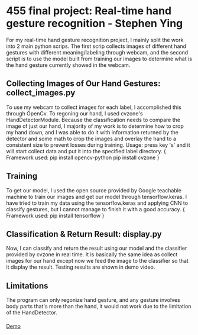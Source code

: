 # 455 final project: Real-time hand gesture recognition - Stephen Ying #

For my real-time hand gesture recognition project, I mainly split the work into 2 main python scrips. The first scrip collects images of different hand gestures with different meaning/labeling through webcam, and the second script is to use the model built from training our images to determine what is the hand gesture currently showed in the webcam.

## Collecting Images of Our Hand Gestures: collect_images.py ##
To use my webcam to collect images for each label, I accomplished this through OpenCv. To regoning our hand, I used cvzone's HandDetectorModule. Because the classification needs to compare the image of just our hand, I majority of my work is to determine how to crop my hand down, and I was able to do it with information returned by the detector and some math to crop the images and overlay the hand to a consistent size to prevent losses during training. Usage: press key 's' and it will start collect data and put it into the specified label directory.
{
Framework used:
pip install opencv-python
pip install cvzone
}

## Training ##
To get our model, I used the open source provided by Google teachable machine to train our images and get our model through tensorflow.keras. I have tried to train my data using the tensorflow.keras and applying CNN to classify gestures, but I cannot manage to finish it with a good accuracy.
{
Framework used:
pip install tensorflow
}

## Classification & Return Result: display.py ##
Now, I can classify and return the result using our model and the classifier provided by cvzone in real time. It is basically the same idea as collect images for our hand except now we feed the image to the classifier so that it display the result. Testing results are shown in demo video.

## Limitations ##
The program can only regonize hand gesture, and any gesture involves body parts that's more than the hand, it would not work due to the limitation of the HandDetector.


####
[Demo](https://zoom.us/rec/play/AaZiS-yEtPFcDWgrb0gh57ta-KHmAAtPoT5ux3XbPfURCrUq6r_lZFJxAkQIaSmG7BYqztL-MYrftaU9.GcKvnEoyPkZC-NRk?autoplay=true&startTime=1679119050000)

